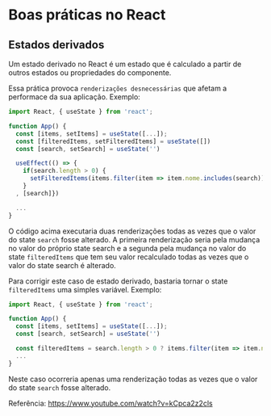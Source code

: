 # Boas práticas no React

## Estados derivados

Um estado derivado no React é um estado que é calculado a partir de outros estados ou propriedades do componente.

Essa prática provoca `renderizações desnecessárias` que afetam a performace da sua aplicação. Exemplo:

```ts
import React, { useState } from 'react';

function App() {
  const [items, setItems] = useState([...]);
  const [filteredItems, setFilteredItems] = useState([])
  const [search, setSearch] = useState('')

  useEffect(() => {
    if(search.length > 0) {
      setFilteredItems(items.filter(item => item.nome.includes(search)))
    }
  , [search]})

  ...
}
```

O código acima executaria duas renderizações todas as vezes que o valor do state `search` fosse alterado. A primeira renderização seria pela mudança no valor do próprio state search e a segunda pela mudança no valor do state `filteredItems` que tem seu valor recalculado todas as vezes que o valor do state search é alterado.

Para corrigir este caso de estado derivado, bastaria tornar o state `filteredItems` uma simples variável. Exemplo:

```ts
import React, { useState } from 'react';

function App() {
  const [items, setItems] = useState([...]);
  const [search, setSearch] = useState('')

  const filteredItems = search.length > 0 ? items.filter(item => item.nome.includes(search)) : []
  ...
}
```

Neste caso ocorreria apenas uma renderização todas as vezes que o valor do state `search` fosse alterado.

Referência: https://www.youtube.com/watch?v=kCpca2z2cls